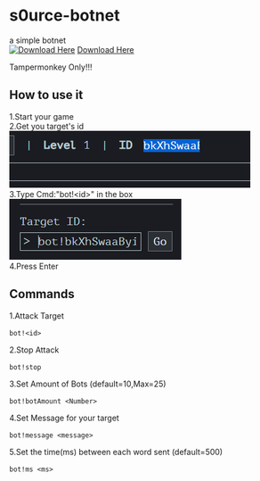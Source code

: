 # s0urce-botnet
a simple botnet\
[![Download Here](https://github.com/Tampermonkey/tampermonkey/blob/master/images/icon_grey.png)](https://greasyfork.org/zh-TW/scripts/436892-s0urce-botnet)
[Download Here](https://greasyfork.org/zh-TW/scripts/436892-s0urce-botnet)

Tampermonkey Only!!!

## How to use it

1.Start your game\
2.Get you target's id\
![alt text](https://github.com/cmdenthusiant/s0urce-botnet/blob/main/README's/Screenshot%20(44).png)\
3.Type Cmd:"bot!\<id\>" in the box\
![alt text](https://github.com/cmdenthusiant/s0urce-botnet/blob/main/README's/Screenshot%20(45).png)\
4.Press Enter

## Commands

1.Attack Target
```
bot!<id>
```
2.Stop Attack
```
bot!stop
```
3.Set Amount of Bots (default=10,Max=25)
```
bot!botAmount <Number>
```
4.Set Message for your target
```
bot!message <message>
```
5.Set the time(ms) between each word sent (default=500)
```
bot!ms <ms>
```
